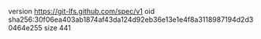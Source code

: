 version https://git-lfs.github.com/spec/v1
oid sha256:30f06ea403ab1874af43da124d92eb36e13e1e4f8a3118987194d2d30464e255
size 441
